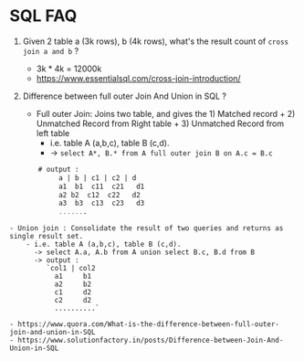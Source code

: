 # SQL FAQ


1. Given 2 table a (3k rows), b (4k rows), what's the 
   result count of `cross join a and b` ?

   - 3k * 4k = 12000k  
   - https://www.essentialsql.com/cross-join-introduction/

2. Difference between full outer Join And Union in SQL ? 
	- Full outer Join: Joins two table, and gives the 1) Matched record + 2) Unmatched Record from Right table + 3) Unmatched Record from left table
		- i.e. table A (a,b,c), table B (c,d).
		- -> `select A*, B.* from A full outer join B on A.c = B.c `
 ```sql     
 		# output : 
			 a | b | c1 | c2 | d
			 a1  b1  c11  c21   d1
			 a2 b2  c12  c22   d2
			 a3  b3  c13  c23   d3
			 .......             
```

	- Union join : Consolidate the result of two queries and returns as single result set.
		- i.e. table A (a,b,c), table B (c,d).
		  -> select A.a, A.b from A union select B.c, B.d from B 
		  -> output :   
		  	 `col1 | col2
		  	   a1     b1
		  	   a2     b2
		  	   c1     d2
		  	   c2     d2
		  	   ..........`

	- https://www.quora.com/What-is-the-difference-between-full-outer-join-and-union-in-SQL
	- https://www.solutionfactory.in/posts/Difference-between-Join-And-Union-in-SQL 